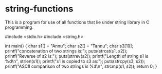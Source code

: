 # string-functions
This is a program for use of all functions that lie under string library in C programming.

#include <stdio.h>
#include <string.h>

int main()
{
    char s1[] = "Annu";
    char s2[] = "Tannu";
    char s3[10];
    printf("concatenation of two strings is:");
    puts(strcat(s1, s2));
    printf("Reverse of s2 is:");
    puts(strrev(s2));
    printf("Length of string s1 is %d\n", strlen(s1));
    printf("s1 is copied to s3 as:");
    puts(strcpy(s3, s2));
    printf("ASCII comparison of two strings is %d\n", strcmp(s1, s2));
    return 0;
}
